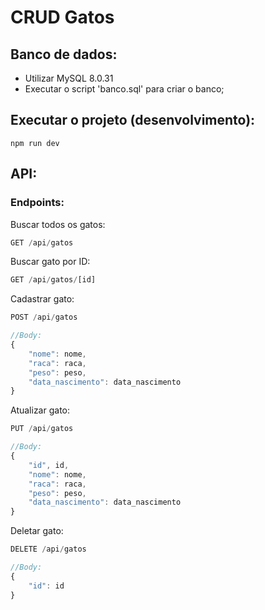 # CRUD Gatos

## Banco de dados:
- Utilizar MySQL 8.0.31
- Executar o script 'banco.sql' para criar o banco;

## Executar o projeto (desenvolvimento):
```
npm run dev
```

## API:
### Endpoints:
Buscar todos os gatos:
```ts
GET /api/gatos
```

Buscar gato por ID:
```ts
GET /api/gatos/[id]
```

Cadastrar gato:
```js
POST /api/gatos

//Body:
{
    "nome": nome,
    "raca": raca,
    "peso": peso,
    "data_nascimento": data_nascimento
}
```

Atualizar gato:
```ts
PUT /api/gatos

//Body:
{   
    "id", id,
    "nome": nome,
    "raca": raca,
    "peso": peso,
    "data_nascimento": data_nascimento
}
```

Deletar gato:
```ts
DELETE /api/gatos

//Body:
{
    "id": id
}
```